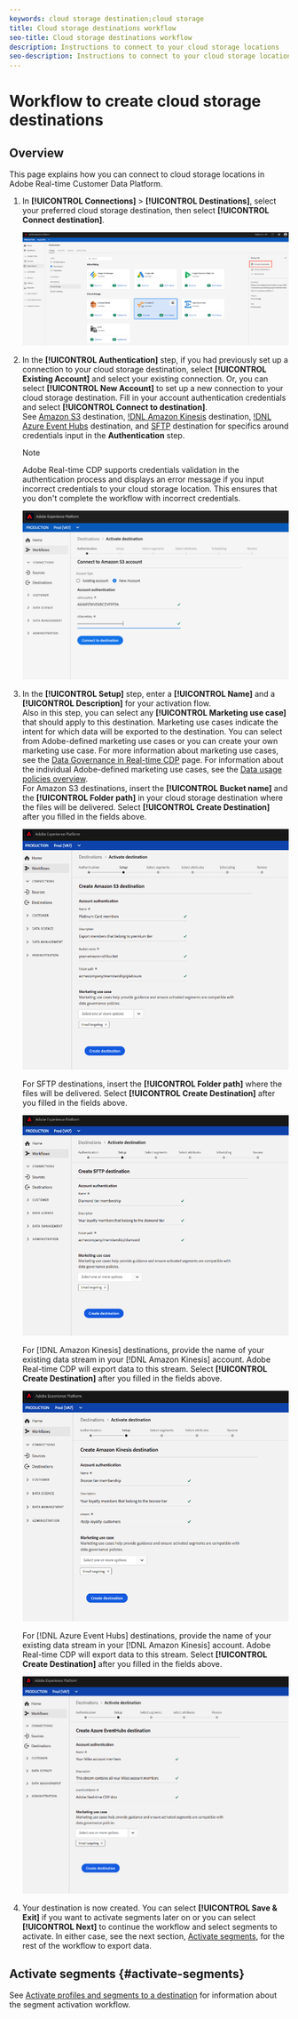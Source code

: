```yaml
---
keywords: cloud storage destination;cloud storage
title: Cloud storage destinations workflow
seo-title: Cloud storage destinations workflow
description: Instructions to connect to your cloud storage locations
seo-description: Instructions to connect to your cloud storage locations
---
```


# Workflow to create cloud storage destinations

## Overview

This page explains how you can connect to cloud storage locations in Adobe Real-time Customer Data Platform.

1. In **[!UICONTROL Connections]** > **[!UICONTROL Destinations]**, select your preferred cloud storage destination, then select **[!UICONTROL Connect destination]**.

    ![Connect to cloud storage destination](/help/rtcdp/destinations/assets/connect-cloud-destination.png)

2. In the **[!UICONTROL Authentication]** step, if you had previously set up a connection to your cloud storage destination, select **[!UICONTROL Existing Account]** and select your existing connection. Or, you can select **[!UICONTROL New Account]** to set up a new connection to your cloud storage destination. Fill in your account authentication credentials and select **[!UICONTROL Connect to destination]**. <br> See [Amazon S3](/help/rtcdp/destinations/amazon-s3-destination.md) destination, [!DNL Amazon Kinesis](/help/rtcdp/destinations/amazon-kinesis-destination.md) destination, [!DNL Azure Event Hubs](/help/rtcdp/destinations/azure-event-hubs-destination.md) destination, and [SFTP](/help/rtcdp/destinations/sftp-destination.md) destination for specifics around credentials input in the **Authentication** step.

    >[!NOTE]
    >
    >Adobe Real-time CDP supports credentials validation in the authentication process and displays an error message if you input incorrect credentials to your cloud storage location. This ensures that you don't complete the workflow with incorrect credentials.

    ![Connect to cloud storage destination - authentication step](/help/rtcdp/destinations/assets/cloud-destinations-authentication-step.png)

3. In the **[!UICONTROL Setup]** step, enter a **[!UICONTROL Name]** and a **[!UICONTROL Description]** for your activation flow. <br> 
Also in this step, you can select any **[!UICONTROL Marketing use case]** that should apply to this destination. Marketing use cases indicate the intent for which data will be exported to the destination. You can select from Adobe-defined marketing use cases or you can create your own marketing use case. For more information about marketing use cases, see the [Data Governance in Real-time CDP](/help/rtcdp/privacy/data-governance-overview.md#destinations) page. For information about the individual Adobe-defined marketing use cases, see the [Data usage policies overview](/help/data-governance/policies/overview.md#core-actions). <br>
   For Amazon S3 destinations, insert the **[!UICONTROL Bucket name]** and the **[!UICONTROL Folder path]** in your cloud storage destination where the files will be delivered. Select **[!UICONTROL Create Destination]** after you filled in the fields above.

   ![Connect to Amazon S3 cloud storage destination - authentication step](/help/rtcdp/destinations/assets/amazon-s3-setup-step.png)

   For SFTP destinations, insert the **[!UICONTROL Folder path]** where the files will be delivered. Select **[!UICONTROL Create Destination]** after you filled in the fields above.

   ![Connect to SFTP cloud storage destination - authentication step](/help/rtcdp/destinations/assets/sftp-destinations-setup-step.png)

   For [!DNL Amazon Kinesis] destinations, provide the name of your existing data stream in your [!DNL Amazon Kinesis] account. Adobe Real-time CDP will export data to this stream. Select **[!UICONTROL Create Destination]** after you filled in the fields above.

   ![Connect to Kinesis cloud storage destination - authentication step](/help/rtcdp/destinations/assets/kinesis-destinations-setup-step.png)

   For [!DNL Azure Event Hubs] destinations, provide the name of your existing data stream in your [!DNL Amazon Kinesis] account. Adobe Real-time CDP will export data to this stream. Select **[!UICONTROL Create Destination]** after you filled in the fields above.

   ![Connect to Kinesis cloud storage destination - authentication step](/help/rtcdp/destinations/assets/eventhubs-destinations-setup-step.png)   

4. Your destination is now created. You can select **[!UICONTROL Save & Exit]** if you want to activate segments later on or you can select **[!UICONTROL Next]** to continue the workflow and select segments to activate. In either case, see the next section, [Activate segments](#activate-segments), for the rest of the workflow to export data.

## Activate segments {#activate-segments}

See [Activate profiles and segments to a destination](/help/rtcdp/destinations/activate-destinations.md) for information about the segment activation workflow.